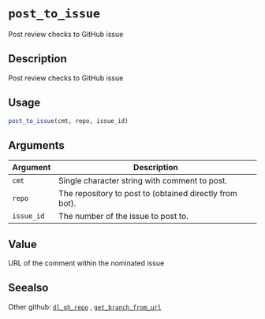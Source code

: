 # `post_to_issue`

Post review checks to GitHub issue


## Description

Post review checks to GitHub issue


## Usage

```r
post_to_issue(cmt, repo, issue_id)
```


## Arguments

Argument      |Description
------------- |----------------
`cmt`     |     Single character string with comment to post.
`repo`     |     The repository to post to (obtained directly from bot).
`issue_id`     |     The number of the issue to post to.


## Value

URL of the comment within the nominated issue


## Seealso

Other github:
 [`dl_gh_repo`](#dlghrepo) ,
 [`get_branch_from_url`](#getbranchfromurl)



